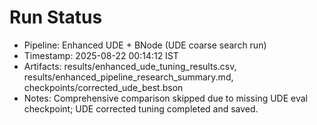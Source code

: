 # Run Status

- Pipeline: Enhanced UDE + BNode (UDE coarse search run)
- Timestamp: 2025-08-22 00:14:12 IST
- Artifacts: results/enhanced_ude_tuning_results.csv, results/enhanced_pipeline_research_summary.md, checkpoints/corrected_ude_best.bson
- Notes: Comprehensive comparison skipped due to missing UDE eval checkpoint; UDE corrected tuning completed and saved.
